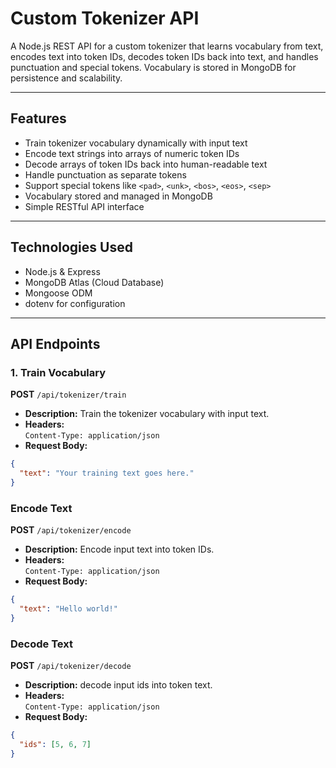 # Custom Tokenizer API

A Node.js REST API for a custom tokenizer that learns vocabulary from text, encodes text into token IDs, decodes token IDs back into text, and handles punctuation and special tokens. Vocabulary is stored in MongoDB for persistence and scalability.

---

## Features

- Train tokenizer vocabulary dynamically with input text  
- Encode text strings into arrays of numeric token IDs  
- Decode arrays of token IDs back into human-readable text  
- Handle punctuation as separate tokens  
- Support special tokens like `<pad>`, `<unk>`, `<bos>`, `<eos>`, `<sep>`  
- Vocabulary stored and managed in MongoDB  
- Simple RESTful API interface  

---

## Technologies Used

- Node.js & Express  
- MongoDB Atlas (Cloud Database)  
- Mongoose ODM  
- dotenv for configuration  

---
## API Endpoints

### 1. Train Vocabulary

**POST** `/api/tokenizer/train`

- **Description:** Train the tokenizer vocabulary with input text.
- **Headers:**  
  `Content-Type: application/json`
- **Request Body:**
```json
{
  "text": "Your training text goes here."
}
```
### Encode Text

**POST** `/api/tokenizer/encode`

- **Description:** Encode input text into token IDs.  
- **Headers:**  
  `Content-Type: application/json`  
- **Request Body:**

```json
{
  "text": "Hello world!"
}
```

### Decode Text

**POST** `/api/tokenizer/decode`

- **Description:** decode input ids into token text.  
- **Headers:**  
  `Content-Type: application/json`  
- **Request Body:**

```json
{
  "ids": [5, 6, 7]
}
```
